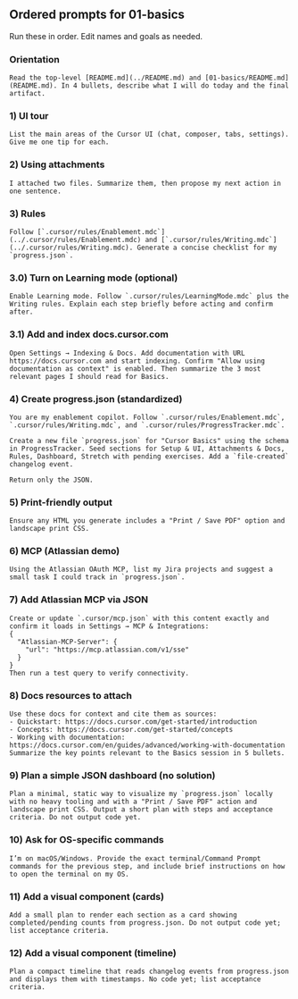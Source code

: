 ## Ordered prompts for 01-basics

Run these in order. Edit names and goals as needed.

### Orientation
```text
Read the top‑level [README.md](../README.md) and [01-basics/README.md](README.md). In 4 bullets, describe what I will do today and the final artifact.
```

### 1) UI tour
```text
List the main areas of the Cursor UI (chat, composer, tabs, settings). Give me one tip for each.
```

### 2) Using attachments
```text
I attached two files. Summarize them, then propose my next action in one sentence.
```

### 3) Rules
```text
Follow [`.cursor/rules/Enablement.mdc`](../.cursor/rules/Enablement.mdc) and [`.cursor/rules/Writing.mdc`](../.cursor/rules/Writing.mdc). Generate a concise checklist for my `progress.json`.
```

### 3.0) Turn on Learning mode (optional)
```text
Enable Learning mode. Follow `.cursor/rules/LearningMode.mdc` plus the Writing rules. Explain each step briefly before acting and confirm after.
```

### 3.1) Add and index docs.cursor.com
```text
Open Settings → Indexing & Docs. Add documentation with URL https://docs.cursor.com and start indexing. Confirm "Allow using documentation as context" is enabled. Then summarize the 3 most relevant pages I should read for Basics.
```

### 4) Create progress.json (standardized)
```text
You are my enablement copilot. Follow `.cursor/rules/Enablement.mdc`, `.cursor/rules/Writing.mdc`, and `.cursor/rules/ProgressTracker.mdc`.

Create a new file `progress.json` for "Cursor Basics" using the schema in ProgressTracker. Seed sections for Setup & UI, Attachments & Docs, Rules, Dashboard, Stretch with pending exercises. Add a `file-created` changelog event.

Return only the JSON.
```

### 5) Print-friendly output
```text
Ensure any HTML you generate includes a "Print / Save PDF" option and landscape print CSS.
```

### 6) MCP (Atlassian demo)
```text
Using the Atlassian OAuth MCP, list my Jira projects and suggest a small task I could track in `progress.json`.
```

### 7) Add Atlassian MCP via JSON
```text
Create or update `.cursor/mcp.json` with this content exactly and confirm it loads in Settings → MCP & Integrations:
{
  "Atlassian-MCP-Server": {
    "url": "https://mcp.atlassian.com/v1/sse"
  }
}
Then run a test query to verify connectivity.
```

### 8) Docs resources to attach
```text
Use these docs for context and cite them as sources:
- Quickstart: https://docs.cursor.com/get-started/introduction
- Concepts: https://docs.cursor.com/get-started/concepts
- Working with documentation: https://docs.cursor.com/en/guides/advanced/working-with-documentation
Summarize the key points relevant to the Basics session in 5 bullets.
```

### 9) Plan a simple JSON dashboard (no solution)
```text
Plan a minimal, static way to visualize my `progress.json` locally with no heavy tooling and with a "Print / Save PDF" action and landscape print CSS. Output a short plan with steps and acceptance criteria. Do not output code yet.
```

### 10) Ask for OS-specific commands
```text
I’m on macOS/Windows. Provide the exact terminal/Command Prompt commands for the previous step, and include brief instructions on how to open the terminal on my OS.
```

### 11) Add a visual component (cards)
```text
Add a small plan to render each section as a card showing completed/pending counts from progress.json. Do not output code yet; list acceptance criteria.
```

### 12) Add a visual component (timeline)
```text
Plan a compact timeline that reads changelog events from progress.json and displays them with timestamps. No code yet; list acceptance criteria.
```


